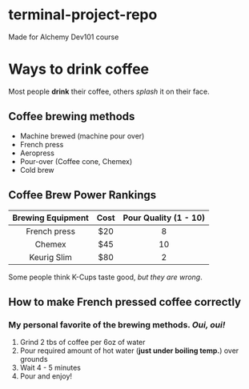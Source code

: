 # terminal-project-repo
Made for Alchemy Dev101 course

# Ways to drink coffee

Most people **drink** their coffee, others _splash_ it on their face.

## Coffee brewing methods

* Machine brewed (machine pour over)
* French press
* Aeropress
* Pour-over (Coffee cone, Chemex)
* Cold brew

## Coffee Brew Power Rankings
| Brewing Equipment | Cost | Pour Quality (1 - 10) |
|:-----------------:|:----:|:---------------------:|
|    French press   |  $20 |           8           |
|       Chemex      |  $45 |           10          |
|    Keurig Slim    |  $80 |           2           |

Some people think K-Cups taste good, _but they are wrong_.

## How to make French pressed coffee correctly
### My personal favorite of the brewing methods. _Oui, oui!_

1. Grind 2 tbs of coffee per 6oz of water
1. Pour required amount of hot water (**just under boiling temp.**) over grounds
1. Wait 4 - 5 minutes
1. Pour and enjoy!
